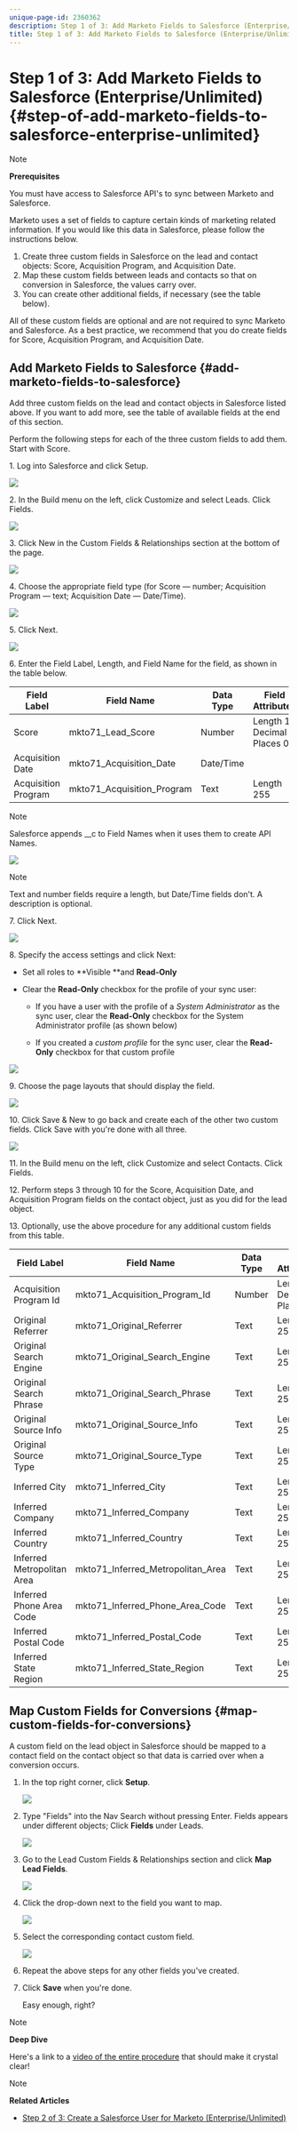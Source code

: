 ```yaml
---
unique-page-id: 2360362
description: Step 1 of 3: Add Marketo Fields to Salesforce (Enterprise/Unlimited) - Marketo Docs - Product Documentation
title: Step 1 of 3: Add Marketo Fields to Salesforce (Enterprise/Unlimited)
---
```


# Step 1 of 3: Add Marketo Fields to Salesforce (Enterprise/Unlimited) {#step-of-add-marketo-fields-to-salesforce-enterprise-unlimited}

>[!NOTE]
>
>**Prerequisites**
>
>You must have access to Salesforce API's to sync between Marketo and Salesforce.

Marketo uses a set of fields to capture certain kinds of marketing related information. If you would like this data in Salesforce, please follow the instructions below.

1. Create three custom fields in Salesforce on the lead and contact objects: Score, Acquisition Program, and Acquisition Date.&nbsp;
1. Map these custom fields between leads and contacts so that on conversion in Salesforce, the values carry over.
1. You can create other additional fields, if necessary (see the table below).

All of these custom fields are optional and are not required to sync Marketo and Salesforce. As a best practice, we recommend that you do create fields for Score,&nbsp;Acquisition Program, and Acquisition Date.

## Add Marketo Fields to Salesforce {#add-marketo-fields-to-salesforce}

Add three custom fields on the lead and contact objects in Salesforce listed above. If you want to add more, see the table of available fields at the end of this section.

Perform the following steps for each of the three custom fields to add them. Start with Score.

1.&nbsp;Log into Salesforce and click Setup.

![](assets/image2016-5-23-13-3a15-3a21.png)

2.&nbsp;In the Build menu on the left, click Customize and select Leads. Click Fields.

![](assets/image2016-5-23-13-3a20-3a5.png)

3.&nbsp;Click New in the Custom Fields & Relationships section at the bottom of the page.

![](assets/image2016-5-26-14-3a41-3a40.png)

4.&nbsp;Choose the appropriate field type (for Score — number; Acquisition Program — text; Acquisition Date — Date/Time).

![](assets/choose-field-type-2-hand.png)

5.&nbsp;Click Next.

![](assets/image2016-5-26-14-3a51-3a14.png)

6.&nbsp;Enter the Field Label, Length, and Field Name for the field, as shown in the table below.

<table> 
 <thead> 
  <tr> 
   <th> 
    <div>
      Field Label 
    </div></th> 
   <th> 
    <div>
      Field Name 
    </div></th> 
   <th> 
    <div>
      Data Type 
    </div></th> 
   <th> 
    <div>
      Field Attributes 
    </div></th> 
  </tr> 
 </thead> 
 <tbody> 
  <tr> 
   <td>Score</td> 
   <td>mkto71_Lead_Score</td> 
   <td>Number</td> 
   <td>Length 10<br>Decimal Places 0 </td> 
  </tr> 
  <tr> 
   <td>Acquisition Date</td> 
   <td>mkto71_Acquisition_Date</td> 
   <td>Date/Time</td> 
   <td> </td> 
  </tr> 
  <tr> 
   <td>Acquisition Program</td> 
   <td>mkto71_Acquisition_Program</td> 
   <td>Text</td> 
   <td>Length 255</td> 
  </tr> 
 </tbody> 
</table>

>[!NOTE]
>
>Salesforce appends __c to Field Names when it uses them to create API Names.

![](assets/image2016-5-26-14-3a55-3a33.png)

>[!NOTE]
>
>Text and number fields require a length, but Date/Time fields don't. A description is optional.

7.&nbsp;Click Next.

![](assets/image2016-5-23-14-3a50-3a5.png)

8.&nbsp;Specify the access settings and click Next:

* Set all roles to **Visible **and **Read-Only**

* Clear the **Read-Only** checkbox for the profile of your sync user:

    * If you have a user with the profile of a *System Administrator* as the sync user, clear the **Read-Only** checkbox for the System Administrator profile (as shown below)
    
    * If you created a *custom profile* for the sync user, clear the **Read-Only** checkbox for that custom profile

![](assets/image2016-6-30-9-3a25-3a4.png)

9.&nbsp;Choose the page layouts that should display the field.

![](assets/image2016-5-26-15-3a14-3a45.png)

10.&nbsp;Click Save & New to go back and create each of the other two custom fields. Click Save with you're done with all three.

![](assets/image2016-5-23-15-3a8-3a43.png)

11.&nbsp;In the Build menu on the left, click Customize and select Contacts. Click Fields.

12.&nbsp;Perform steps 3 through 10 for the Score, Acquisition Date, and Acquisition Program fields on the contact object, just as you did for the lead object.

13.&nbsp;Optionally, use the above procedure for any additional custom fields from this table.

<table> 
 <thead> 
  <tr> 
   <th> 
    <div>
      Field Label 
    </div></th> 
   <th> 
    <div>
      Field Name 
    </div></th> 
   <th> 
    <div>
      Data Type 
    </div></th> 
   <th> 
    <div>
      Field Attributes 
    </div></th> 
  </tr> 
 </thead> 
 <tbody> 
  <tr> 
   <td>Acquisition Program Id</td> 
   <td>mkto71_Acquisition_Program_Id</td> 
   <td>Number</td> 
   <td>Length 18<br>Decimal Places 0 </td> 
  </tr> 
  <tr> 
   <td>Original Referrer</td> 
   <td>mkto71_Original_Referrer</td> 
   <td>Text</td> 
   <td>Length 255</td> 
  </tr> 
  <tr> 
   <td>Original Search Engine</td> 
   <td>mkto71_Original_Search_Engine</td> 
   <td>Text</td> 
   <td>Length 255</td> 
  </tr> 
  <tr> 
   <td>Original Search Phrase</td> 
   <td>mkto71_Original_Search_Phrase</td> 
   <td>Text</td> 
   <td>Length 255</td> 
  </tr> 
  <tr> 
   <td>Original Source Info</td> 
   <td>mkto71_Original_Source_Info</td> 
   <td>Text</td> 
   <td>Length 255</td> 
  </tr> 
  <tr> 
   <td>Original Source Type</td> 
   <td>mkto71_Original_Source_Type</td> 
   <td>Text</td> 
   <td>Length 255</td> 
  </tr> 
  <tr> 
   <td>Inferred City</td> 
   <td>mkto71_Inferred_City</td> 
   <td>Text</td> 
   <td>Length 255</td> 
  </tr> 
  <tr> 
   <td>Inferred Company</td> 
   <td>mkto71_Inferred_Company</td> 
   <td>Text</td> 
   <td>Length 255</td> 
  </tr> 
  <tr> 
   <td>Inferred Country</td> 
   <td>mkto71_Inferred_Country</td> 
   <td>Text</td> 
   <td>Length 255</td> 
  </tr> 
  <tr> 
   <td>Inferred Metropolitan Area</td> 
   <td>mkto71_Inferred_Metropolitan_Area</td> 
   <td>Text</td> 
   <td>Length 255</td> 
  </tr> 
  <tr> 
   <td>Inferred Phone Area Code</td> 
   <td>mkto71_Inferred_Phone_Area_Code</td> 
   <td>Text</td> 
   <td>Length 255</td> 
  </tr> 
  <tr> 
   <td>Inferred Postal Code</td> 
   <td>mkto71_Inferred_Postal_Code</td> 
   <td>Text</td> 
   <td>Length 255</td> 
  </tr> 
  <tr> 
   <td>Inferred State Region</td> 
   <td>mkto71_Inferred_State_Region</td> 
   <td>Text</td> 
   <td>Length 255</td> 
  </tr> 
 </tbody> 
</table>

## Map Custom Fields for Conversions {#map-custom-fields-for-conversions}

A custom field on the lead object in Salesforce should be mapped to a contact field on the contact object so that data is carried over when a conversion occurs.&nbsp;&nbsp;

1. In the top right corner, click **Setup**.

   ![](assets/image2016-5-26-16-3a34-3a0.png)

1. Type "Fields" into the Nav Search without pressing Enter. Fields appears under different objects; Click **Fields** under Leads.

   ![](assets/image2016-5-26-16-3a36-3a32.png)

1. Go to the Lead Custom Fields & Relationships section and click **Map Lead Fields**.

   ![](assets/image2016-5-26-16-3a39-3a29.png)

1. Click the drop-down next to the field you want to map.

   ![](assets/image2016-5-26-16-3a49-3a53.png)

1. Select the corresponding contact custom field.

   ![](assets/image2016-5-26-16-3a56-3a23.png)

1. Repeat the above steps for any other fields you've created.
1. Click **Save** when you're done.

   Easy enough, right?&nbsp;

>[!NOTE]
>
>**Deep Dive**
>
>Here's a link to a [video of the entire procedure](https://nation.marketo.com/videos/1475) that should make it crystal clear!

>[!NOTE]
>
>**Related Articles**
>
>* [Step 2 of 3: Create a Salesforce User for Marketo (Enterprise/Unlimited)](step-2-of-3-create-a-salesforce-user-for-marketo-enterprise-unlimited.md)
>

